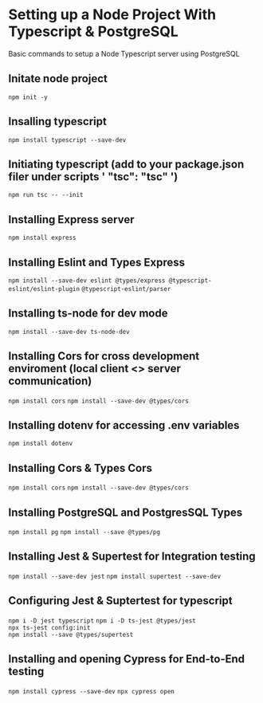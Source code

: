 # Setting up a Node Project With Typescript & PostgreSQL

Basic commands to setup a Node Typescript server using PostgreSQL

## Initate node project
`npm init -y`

## Insalling typescript
`npm install typescript --save-dev`

## Initiating typescript (add to your package.json filer under scripts ' "tsc": "tsc" ')
`npm run tsc -- --init`

## Installing Express server
`npm install express`

## Installing Eslint and Types Express
`npm install --save-dev eslint @types/express @typescript-eslint/eslint-plugin`
`@typescript-eslint/parser`

## Installing ts-node for dev mode
`npm install --save-dev ts-node-dev`

## Installing Cors for cross development enviroment (local client <> server communication)
`npm install cors`
`npm install --save-dev @types/cors`

## Installing dotenv for accessing .env variables
`npm install dotenv` 

## Installing Cors & Types Cors
`npm install cors` 
`npm install --save-dev @types/cors`

## Installing PostgreSQL and PostgresSQL Types
`npm install pg`
`npm install --save @types/pg`

## Installing Jest & Supertest for Integration testing
`npm install --save-dev jest`
`npm install supertest --save-dev`

## Configuring Jest & Suptertest for typescript
`npm i -D jest typescript`
`npm i -D ts-jest @types/jest`	
`npx ts-jest config:init`	
`npm install --save @types/supertest`

## Installing and opening Cypress for End-to-End testing
`npm install cypress --save-dev`
`npx cypress open`